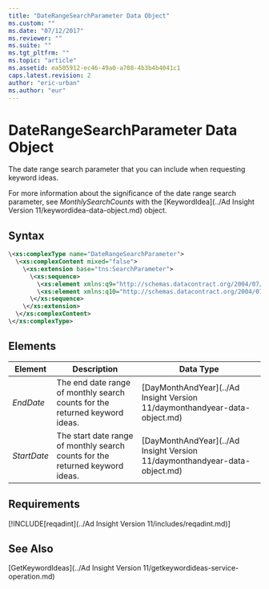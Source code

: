 ```yaml
---
title: "DateRangeSearchParameter Data Object"
ms.custom: ""
ms.date: "07/12/2017"
ms.reviewer: ""
ms.suite: ""
ms.tgt_pltfrm: ""
ms.topic: "article"
ms.assetid: ea505912-ec46-49a0-a708-4b3b4b4041c1
caps.latest.revision: 2
author: "eric-urban"
ms.author: "eur"
---
```

# DateRangeSearchParameter Data Object
The date range search parameter that you can include when requesting keyword ideas.

For more information about the significance of the date range search parameter, see *MonthlySearchCounts* with the [KeywordIdea](../Ad Insight Version 11/keywordidea-data-object.md) object.

## Syntax

```xml
\<xs:complexType name="DateRangeSearchParameter">
  \<xs:complexContent mixed="false">
    \<xs:extension base="tns:SearchParameter">
      \<xs:sequence>
        \<xs:element xmlns:q9="http://schemas.datacontract.org/2004/07/Microsoft.BingAds.Advertiser.AdInsight.Api.DataContract.V11.Entity" minOccurs="0" name="EndDate" nillable="true" type="q9:DayMonthAndYear"/>
        \<xs:element xmlns:q10="http://schemas.datacontract.org/2004/07/Microsoft.BingAds.Advertiser.AdInsight.Api.DataContract.V11.Entity" minOccurs="0" name="StartDate" nillable="true" type="q10:DayMonthAndYear"/>
      \</xs:sequence>
    \</xs:extension>
  \</xs:complexContent>
\</xs:complexType>
```

## <a name="Elements"></a>Elements

|Element|Description|Data Type|
|-----------|---------------|-------------|
|*EndDate*|The end date range of monthly search counts for the returned keyword ideas.|[DayMonthAndYear](../Ad Insight Version 11/daymonthandyear-data-object.md)|
|*StartDate*|The start date range of monthly search counts for the returned keyword ideas.|[DayMonthAndYear](../Ad Insight Version 11/daymonthandyear-data-object.md)|

## Requirements
[!INCLUDE[reqadint](../Ad Insight Version 11/includes/reqadint.md)]
## See Also
[GetKeywordIdeas](../Ad Insight Version 11/getkeywordideas-service-operation.md)  

